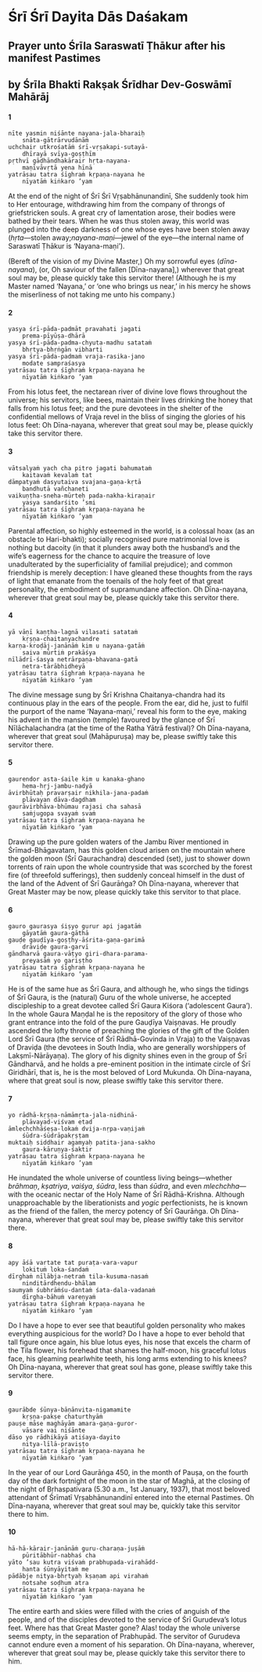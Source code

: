 # Śrī Śrī Dayita Dās Daśakam

## Prayer unto Śrīla Saraswatī Ṭhākur after his manifest Pastimes

## by Śrīla Bhakti Rakṣak Śrīdhar Dev-Goswāmī Mahārāj

#### 1

    nīte yasmin niśānte nayana-jala-bharaiḥ
        snāta-gātrārvudānāṁ
    uchchair utkrośatāṁ śrī-vṛṣakapi-sutayā-
        dhīrayā svīya-goṣṭhīm
    pṛthvī gāḍhāndhakārair hṛta-nayana-
        maṇīvāvṛtā yena hīnā
    yatrāsau tatra śīghraṁ kṛpaṇa-nayana he
        nīyatāṁ kiṅkaro ’yam

At the end of the night of Śrī Śrī Vṛṣabhānunandinī, She suddenly took him to Her entourage, withdrawing him from the company of throngs of griefstricken souls. A great cry of lamentation arose, their bodies were bathed by their tears. When he was thus stolen away, this world was plunged into the deep darkness of one whose eyes have been stolen away (*hṛta*—stolen away;*nayana-maṇi*—jewel of the eye—the internal name of Saraswatī Ṭhākur is ‘Nayana-maṇi’).

(Bereft of the vision of my Divine Master,) Oh my sorrowful eyes (*dīna-nayana*), (or, Oh saviour of the fallen [Dīna-nayana],) wherever that great soul may be, please quickly take this servitor there! (Although he is my Master named ‘Nayana,’ or ‘one who brings us near,’ in his mercy he shows the miserliness of not taking me unto his company.)

#### 2

    yasya śrī-pāda-padmāt pravahati jagati
        prema-pīyūṣa-dhārā
    yasya śrī-pāda-padma-chyuta-madhu satataṁ
        bhṛtya-bhṛṅgān vibharti
    yasya śrī-pāda-padmaṁ vraja-rasika-jano
        modate sampraśasya
    yatrāsau tatra śīghraṁ kṛpaṇa-nayana he
        nīyatāṁ kiṅkaro ’yam

From his lotus feet, the nectarean river of divine love flows throughout the universe; his servitors, like bees, maintain their lives drinking the honey that falls from his lotus feet; and the pure devotees in the shelter of the confidential mellows of Vraja revel in the bliss of singing the glories of his lotus feet: Oh Dīna-nayana, wherever that great soul may be, please quickly take this servitor there.

#### 3

    vātsalyaṁ yach cha pitro jagati bahumataṁ
        kaitavaṁ kevalaṁ tat
    dāmpatyaṁ dasyutaiva svajana-gaṇa-kṛtā
        bandhutā vañchaneti
    vaikuṇṭha-sneha-mūrteḥ pada-nakha-kiraṇair
        yasya sandarśito ’smi
    yatrāsau tatra śīghraṁ kṛpaṇa-nayana he
        nīyatāṁ kiṅkaro ’yam

Parental affection, so highly esteemed in the world, is a colossal hoax (as an obstacle to Hari-bhakti); socially recognised pure matrimonial love is nothing but dacoity (in that it plunders away both the husband’s and the wife’s eagerness for the chance to acquire the treasure of love unadulterated by the superficiality of familial prejudice); and common friendship is merely deception: I have gleaned these thoughts from the rays of light that emanate from the toenails of the holy feet of that great personality, the embodiment of supramundane affection. Oh Dīna-nayana, wherever that great soul may be, please quickly take this servitor there.

#### 4

    yā vāṇī kaṇṭha-lagnā vilasati satataṁ
        kṛṣṇa-chaitanyachandre
    karṇa-kroḍāj-janānāṁ kim u nayana-gatāṁ
        saiva mūrtiṁ prakāśya
    nīlādrī-śasya netrārpaṇa-bhavana-gatā
        netra-tārābhidheyā
    yatrāsau tatra śīghraṁ kṛpaṇa-nayana he
        nīyatāṁ kiṅkaro ’yam

The divine message sung by Śrī Krishna Chaitanya-chandra had its continuous play in the ears of the people. From the ear, did he, just to fulfil the purport of the name ‘Nayana-maṇi,’ reveal his form to the eye, making his advent in the mansion (temple) favoured by the glance of Śrī Nīlāchalachandra (at the time of the Ratha Yātrā festival)? Oh Dīna-nayana, wherever that great soul (Mahāpuruṣa) may be, please swiftly take this servitor there.

#### 5

    gaurendor asta-śaile kim u kanaka-ghano
        hema-hṛj-jambu-nadyā
    āvirbhūtaḥ pravarṣair nikhila-jana-padaṁ
        plāvayan dāva-dagdham
    gaurāvirbhāva-bhūmau rajasi cha sahasā
        saṁjugopa svayaṁ svaṁ
    yatrāsau tatra śīghraṁ kṛpaṇa-nayana he
        nīyatāṁ kiṅkaro ’yam

Drawing up the pure golden waters of the Jambu River mentioned in Śrīmad-Bhāgavatam, has this golden cloud arisen on the mountain where the golden moon (Śrī Gaurachandra) descended (set), just to shower down torrents of rain upon the whole countryside that was scorched by the forest fire (of threefold sufferings), then suddenly conceal himself in the dust of the land of the Advent of Śrī Gaurāṅga? Oh Dīna-nayana, wherever that Great Master may be now, please quickly take this servitor to that place.

#### 6

    gauro gaurasya śiṣyo gurur api jagatāṁ
        gāyatāṁ gaura-gāthā
    gauḍe gauḍīya-goṣṭhy-āśrita-gaṇa-garimā
        drāviḍe gaura-garvī
    gāndharvā gaura-vāṭyo giri-dhara-parama-
        preyasāṁ yo gariṣṭho
    yatrāsau tatra śīghraṁ kṛpaṇa-nayana he
        nīyatāṁ kiṅkaro ’yam

He is of the same hue as Śrī Gaura, and although he, who sings the tidings of Śrī Gaura, is the (natural) Guru of the whole universe, he accepted discipleship to a great devotee called Śrī Gaura Kiśora (‘adolescent Gaura’). In the whole Gaura Maṇḍal he is the repository of the glory of those who grant entrance into the fold of the pure Gauḍīya Vaiṣṇavas. He proudly ascended the lofty throne of preaching the glories of the gift of the Golden Lord Śrī Gaura (the service of Śrī Rādhā-Govinda in Vraja) to the Vaiṣṇavas of Draviḍa (the devotees in South India, who are generally worshippers of Lakṣmī-Nārāyaṇa). The glory of his dignity shines even in the group of Śrī Gāndharvā, and he holds a pre-eminent position in the intimate circle of Śrī Giridhārī, that is, he is the most beloved of Lord Mukunda. Oh Dīna-nayana, where that great soul is now, please swiftly take this servitor there.

#### 7

    yo rādhā-kṛṣṇa-nāmāmṛta-jala-nidhinā-
        plāvayad-viśvam etad
    āmlechchhāśeṣa-lokaṁ dvija-nṛpa-vaṇijaṁ
        śūdra-śūdrāpakṛṣṭam
    muktaiḥ siddhair agamyaḥ patita-jana-sakho
        gaura-kāruṇya-śaktir
    yatrāsau tatra śīghraṁ kṛpaṇa-nayana he
        nīyatāṁ kiṅkaro ’yam

He inundated the whole universe of countless living beings—whether *brāhmaṇ*, *kṣatriya*, *vaiśya*, *śūdra*, less than *śūdra*, and even *mlechchha*—with the oceanic nectar of the Holy Name of Śrī Rādhā-Krishna. Although unapproachable by the liberationists and *yogic* perfectionists, he is known as the friend of the fallen, the mercy potency of Śrī Gaurāṅga. Oh Dīna-nayana, wherever that great soul may be, please swiftly take this servitor there.

#### 8

    apy āśā vartate tat puraṭa-vara-vapur
        lokituṁ loka-śandaṁ
    dīrghaṁ nīlābja-netraṁ tila-kusuma-nasaṁ
        ninditārdhendu-bhālam
    saumyaṁ śubhrāṁśu-dantaṁ śata-dala-vadanaṁ
        dīrgha-bāhuṁ vareṇyaṁ
    yatrāsau tatra śīghraṁ kṛpaṇa-nayana he
        nīyatāṁ kiṅkaro ’yam

Do I have a hope to ever see that beautiful golden personality who makes everything auspicious for the world? Do I have a hope to ever behold that tall figure once again, his blue lotus eyes, his nose that excels the charm of the Tila flower, his forehead that shames the half-moon, his graceful lotus face, his gleaming pearlwhite teeth, his long arms extending to his knees? Oh Dīna-nayana, wherever that great soul has gone, please swiftly take this servitor there.

#### 9

    gaurābde śūnya-bāṇānvita-nigamamite
        kṛṣṇa-pakṣe chaturthyāṁ
    pauṣe māse maghāyām amara-gaṇa-guror-
        vāsare vai niśānte
    dāso yo rādhikāyā atiśaya-dayito
        nitya-līlā-praviṣṭo
    yatrāsau tatra śīghraṁ kṛpaṇa-nayana he
        nīyatāṁ kiṅkaro ’yam

In the year of our Lord Gaurāṅga 450, in the month of Pauṣa, on the fourth day of the dark fortnight of the moon in the star of Maghā, at the closing of the night of Bṛhaspativara (5.30 a.m., 1st January, 1937), that most beloved attendant of Śrīmatī Vṛṣabhānunandinī entered into the eternal Pastimes. Oh Dīna-nayana, wherever that great soul may be, quickly take this servitor there to him.

#### 10

    hā-hā-kārair-janānāṁ guru-charaṇa-juṣāṁ
        pūritābhūr-nabhaś cha
    yāto ’sau kutra viśvaṁ prabhupada-virahādd-
        hanta śūnyāyitaṁ me
    pādābje nitya-bhṛtyaḥ kṣaṇam api virahaṁ
        notsahe soḍhum atra
    yatrāsau tatra śīghraṁ kṛpaṇa-nayana he
        nīyatāṁ kiṅkaro ’yam

The entire earth and skies were filled with the cries of anguish of the people, and of the disciples devoted to the service of Śrī Gurudeva’s lotus feet. Where has that Great Master gone? Alas! today the whole universe seems empty, in the separation of Prabhupād. The servitor of Gurudeva cannot endure even a moment of his separation. Oh Dīna-nayana, wherever, wherever that great soul may be, please quickly take this servitor there to him.

